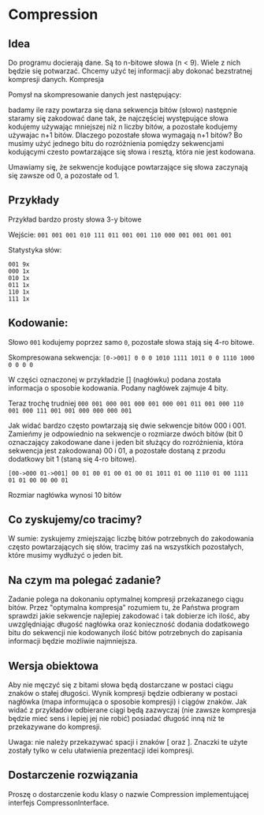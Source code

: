 # Compression
## Idea
Do programu docierają dane. Są to n-bitowe słowa (n < 9). Wiele z nich będzie się potwarzać. Chcemy użyć tej informacji aby dokonać bezstratnej kompresji danych. Kompresja

Pomysł na skompresowanie danych jest następujący:

badamy ile razy powtarza się dana sekwencja bitów (słowo)
następnie staramy się zakodować dane tak, że najczęściej występujące słowa kodujemy używając mniejszej niż n liczby bitów, a pozostałe kodujemy używajac n+1 bitów.
Dlaczego pozostałe słowa wymagają n+1 bitów? Bo musimy użyć jednego bitu do rozróżnienia pomiędzy sekwencjami kodującymi czesto powtarzające się słowa i resztą, która nie jest kodowana.

Umawiamy się, że sekwencje kodujące powtarzające się słowa zaczynają się zawsze od 0, a pozostałe od 1.


## Przykłady
Przykład bardzo prosty
słowa 3-y bitowe

Wejście:
```001 001 001 010 111 011 001 001 110 000 001 001 001 001```

Statystyka słów:
```
001 9x
000 1x
010 1x
011 1x
110 1x
111 1x
```
## Kodowanie:
Słowo `001` kodujemy poprzez samo `0`, 
pozostałe słowa stają się 4-ro bitowe.

Skompresowana sekwencja:
```[0->001] 0 0 0 1010 1111 1011 0 0 1110 1000 0 0 0 0```

W części oznaczonej w przykładzie [] (nagłówku) podana została informacja o sposobie kodowania. Podany nagłówek zajmuje 4 bity.

Teraz trochę trudniej
```000 001 000 001 000 001 000 001 011 001 000 110 001 000 111 001 001 000 000 000 001```

Jak widać bardzo często powtarzają się dwie sekwencje bitów 000 i 001. Zamieńmy je odpowiednio na sekwencje o rozmiarze dwóch bitów (bit 0 oznaczający zakodowane dane i jeden bit służący do rozróżnienia, która sekwencja jest zakodowana) 00 i 01, a pozostałe dostaną z przodu dodatkowy bit 1 (staną się 4-ro bitowe).

```[00->000 01->001] 00 01 00 01 00 01 00 01 1011 01 00 1110 01 00 1111 01 01 00 00 00 01```

Rozmiar nagłówka wynosi 10 bitów


## Co zyskujemy/co tracimy?
W sumie: zyskujemy zmiejszając liczbę bitów potrzebnych do zakodowania często powtarzających się słów, tracimy zaś na wszystkich pozostałych, które musimy wydłużyć o jeden bit.


## Na czym ma polegać zadanie?
Zadanie polega na dokonaniu optymalnej kompresji przekazanego ciągu bitów. Przez "optymalna kompresja" rozumiem tu, że Państwa program sprawdzi jakie sekwencje najlepiej zakodować i tak dobierze ich ilość, aby uwzględniając długość nagłówka oraz konieczność dodania dodatkowego bitu do sekwencji nie kodowanych ilość bitów potrzebnych do zapisania informacji będzie możliwie najmniejsza.


## Wersja obiektowa
Aby nie męczyć się z bitami słowa będą dostarczane w postaci ciągu znaków o stałej długości. Wynik kompresji będzie odbierany w postaci nagłówka (mapa informująca o sposobie kompresji) i ciągów znaków. Jak widać z przykładów odbierane ciągi będą zazwyczaj (nie zawsze kompresja będzie mieć sens i lepiej jej nie robić) posiadać długość inną niż te przekazywane do kompresji.

Uwaga: nie należy przekazywać spacji i znaków [ oraz ]. Znaczki te użyte zostały tylko w celu ułatwienia prezentacji idei kompresji.


## Dostarczenie rozwiązania
Proszę o dostarczenie kodu klasy o nazwie Compression implementującej interfejs CompressonInterface.
